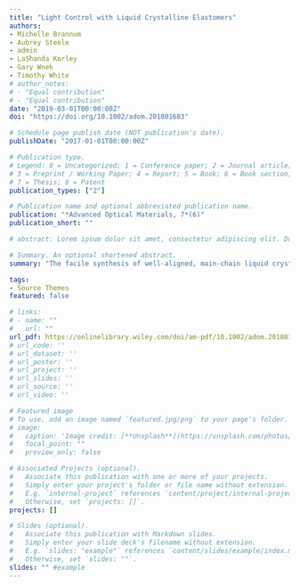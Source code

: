 ```yaml
---
title: "Light Control with Liquid Crystalline Elastomers"
authors:
- Michelle Brannum
- Aubrey Steele
- admin
- LaShanda Korley
- Gary Wnek
- Timothy White
# author_notes:
# - "Equal contribution"
# - "Equal contribution"
date: "2019-03-01T00:00:00Z"
doi: "https://doi.org/10.1002/adom.201801683"

# Schedule page publish date (NOT publication's date).
publishDate: "2017-01-01T00:00:00Z"

# Publication type.
# Legend: 0 = Uncategorized; 1 = Conference paper; 2 = Journal article;
# 3 = Preprint / Working Paper; 4 = Report; 5 = Book; 6 = Book section;
# 7 = Thesis; 8 = Patent
publication_types: ["2"]

# Publication name and optional abbreviated publication name.
publication: "*Advanced Optical Materials, 7*(6)"
publication_short: ""

# abstract: Lorem ipsum dolor sit amet, consectetur adipiscing elit. Duis posuere tellus ac convallis placerat. Proin tincidunt magna sed ex sollicitudin condimentum. Sed ac faucibus dolor, scelerisque sollicitudin nisi. Cras purus urna, suscipit quis sapien eu, pulvinar tempor diam. Quisque risus orci, mollis id ante sit amet, gravida egestas nisl. Sed ac tempus magna. Proin in dui enim. Donec condimentum, sem id dapibus fringilla, tellus enim condimentum arcu, nec volutpat est felis vel metus. Vestibulum sit amet erat at nulla eleifend gravida.

# Summary. An optional shortened abstract.
summary: "The facile synthesis of well-aligned, main-chain liquid crystalline elastomers that retain the cholesteric phase (CLCEs) is reported. The selective reflection inherent to this phase is thermally tuned more than 200 nm in these solid films, across the visible spectrum. The optical response is directly correlated to thermomechanical expansion of the CLCE film thickness. The bandwidth of the selective reflection of the CLCEs is increased to more than 200 nm by the incorporation of photosensitive chiral dopants that introduce heterogeneity in the pitch distribution. The mirror-like reflection of this CLCE film is also thermochromic, shifting from the visible to infrared. Reminiscent of cephalopods, when combined with the mechanical deformation of voxelated nematic liquid crystal elastomer, the thermochromic response of the CLCE produces solid-state elements with concurrent variation of specular and diffuse reflectance. These results demonstrate distinctive potential opportunities for liquid crystal elastomers to control light enabling new application in textiles, optics, and architecture."

tags:
- Source Themes
featured: false

# links:
# - name: ""
#   url: ""
url_pdf: https://onlinelibrary.wiley.com/doi/am-pdf/10.1002/adom.201801683
# url_code: ''
# url_dataset: ''
# url_poster: ''
# url_project: ''
# url_slides: ''
# url_source: ''
# url_video: ''

# Featured image
# To use, add an image named `featured.jpg/png` to your page's folder. 
# image:
#   caption: 'Image credit: [**Unsplash**](https://unsplash.com/photos/jdD8gXaTZsc)'
#   focal_point: ""
#   preview_only: false

# Associated Projects (optional).
#   Associate this publication with one or more of your projects.
#   Simply enter your project's folder or file name without extension.
#   E.g. `internal-project` references `content/project/internal-project/index.md`.
#   Otherwise, set `projects: []`.
projects: []

# Slides (optional).
#   Associate this publication with Markdown slides.
#   Simply enter your slide deck's filename without extension.
#   E.g. `slides: "example"` references `content/slides/example/index.md`.
#   Otherwise, set `slides: ""`.
slides: "" #example
---
```


<!-- {{% callout note %}}
Click the *Cite* button above to demo the feature to enable visitors to import publication metadata into their reference management software.
{{% /callout %}}

{{% callout note %}}
Create your slides in Markdown - click the *Slides* button to check out the example.
{{% /callout %}}

Supplementary notes can be added here, including [code, math, and images](https://wowchemy.com/docs/writing-markdown-latex/). -->

